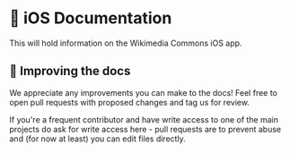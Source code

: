 # 📓 iOS Documentation

This will hold information on the Wikimedia Commons iOS app.

<!-- This is copied across README.md, ios/README.md, android/README.md - please keep them in sync! -->
## 🙌 Improving the docs

We appreciate any improvements you can make to the docs! Feel free to open pull requests with proposed changes and tag us for review.

If you're a frequent contributor and have write access to one of the main projects do ask for write access here - pull requests are to prevent abuse and (for now at least) you can edit files directly.